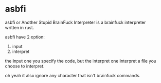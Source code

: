 # asbfi

asbfi or Another Stupid BrainFuck Interpreter is a brainfuck interpreter written in rust.

asbfi have 2 option:
1. input
2. interpret

the input one you specify the code, but the interpret one interpret a file you choose to interpret.

oh yeah it also ignore any character that isn't brainfuck commands.

